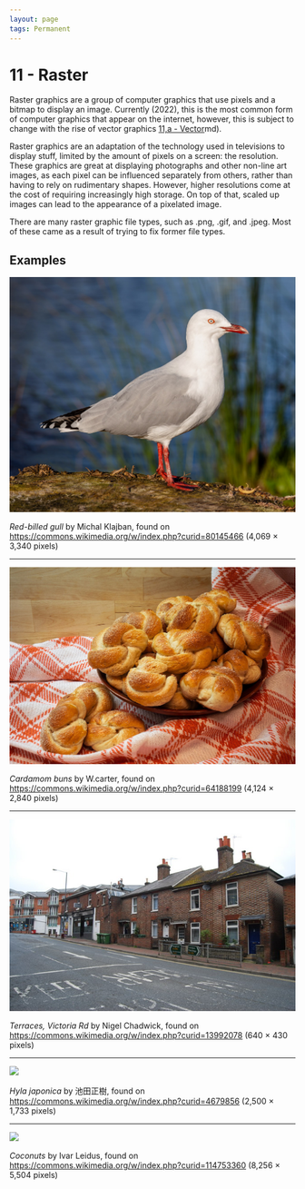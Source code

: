 ```yaml
---
layout: page
tags: Permanent  
---
```


# 11 - Raster

Raster graphics are a group of computer graphics that use pixels and a bitmap to display an image. Currently (2022), this is the most common form of computer graphics that appear on the internet, however, this is subject to change with the rise of vector graphics [11,a - Vector](11,a%20-%20Vector.md)md). 

Raster graphics are an adaptation of the technology used in televisions to display stuff, limited by the amount of pixels on a screen: the resolution. These graphics are great at displaying photographs and other non-line art images, as each pixel can be influenced separately from others, rather than having to rely on rudimentary shapes. However, higher resolutions come at the cost of requiring increasingly high storage. On top of that, scaled up images can lead to the appearance of a pixelated image.

There are many raster graphic file types, such as .png, .gif, and .jpeg. Most of these came as a result of trying to fix former file types.

## Examples

![](../../../assets/Seagull%20-%20Raster%201.png)

*Red-billed gull* by Michal Klajban, found on https://commons.wikimedia.org/w/index.php?curid=80145466 (4,069 × 3,340 pixels)

---

![](../../../assets/Buns%20-%20Raster%202.png)

*Cardamom buns* by W.carter, found on https://commons.wikimedia.org/w/index.php?curid=64188199 (4,124 × 2,840 pixels)

---

![](../../../assets/Place%20-%20Raster%203.png)

*Terraces, Victoria Rd* by Nigel Chadwick, found on https://commons.wikimedia.org/w/index.php?curid=13992078 (640 × 430 pixels)

---

![](../../../assets/Frog%20-%20Raster%204.png)

*Hyla japonica* by 池田正樹, found on https://commons.wikimedia.org/w/index.php?curid=4679856 (2,500 × 1,733 pixels)

---

![](../../../assets/Coconut%20-%20Raster%205.png)

*Coconuts* by Ivar Leidus, found on https://commons.wikimedia.org/w/index.php?curid=114753360 (8,256 × 5,504 pixels)